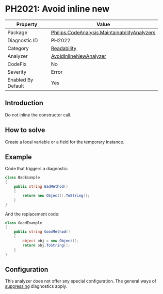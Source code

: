 # PH2021: Avoid inline new

| Property | Value  |
|--|--|
| Package | [Philips.CodeAnalysis.MaintainabilityAnalyzers](https://www.nuget.org/packages/Philips.CodeAnalysis.MaintainabilityAnalyzers) |
| Diagnostic ID | PH2022 |
| Category  | [Readability](../Readability.md) |
| Analyzer | [AvoidInlineNewAnalyzer](https://github.com/philips-software/roslyn-analyzers/blob/master/Philips.CodeAnalysis.MaintainabilityAnalyzers/Readability/AvoidInlineNewAnalyzer.cs)
| CodeFix  | No |
| Severity | Error |
| Enabled By Default | Yes |

## Introduction

Do not inline the constructor call. 

## How to solve

Create a local variable or a field for the temporary instance.

## Example

Code that triggers a diagnostic:
``` cs
class BadExample
{
    public string BadMethod()
    {
        return new Object().ToString();
    }
}

```

And the replacement code:
``` cs
class GoodExample
{
    public string GoodMethod()
    {
        object obj = new Object();
        return obj.ToString();
    }
}

```

## Configuration

This analyzer does not offer any special configuration. The general ways of [suppressing](https://learn.microsoft.com/en-us/dotnet/fundamentals/code-analysis/suppress-warnings) diagnostics apply.
